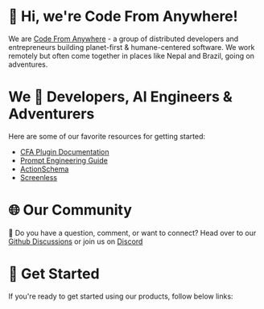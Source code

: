 # 👋 Hi, we're Code From Anywhere!

We are [Code From Anywhere](https://codefromanywhere.com/) - a group of distributed developers and entrepreneurs building planet-first & humane-centered software. We work remotely but often come together in places like Nepal and Brazil, going on adventures.

# We 🤍 Developers, AI Engineers & Adventurers

Here are some of our favorite resources for getting started:

- [CFA Plugin Documentation](https://docs.codefromanywhere.com/)
- [Prompt Engineering Guide](https://github.com/CodeFromAnywhere/prompt-engineering)
- [ActionSchema](https://actionschema.com/learn)
- [Screenless](https://screenless.org)

 # 🌐 Our Community

💭 Do you have a question, comment, or want to connect? Head over to our [Github Discussions](https://github.com/orgs/codefromanywhere/discussions) or join us on [Discord](https://discord.gg/56yJzjJjHu)

# 🚀 Get Started

If you're ready to get started using our products, follow below links:

